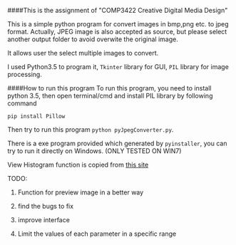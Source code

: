 ####This is the assignment of "COMP3422 Creative Digital Media Design"

This is a simple python program for convert images in bmp,png etc. to jpeg
format. Actually, JPEG image is also accepted as source, but please select another output folder to avoid overwite the original image.

It allows user the select multiple images to convert.

I used Python3.5 to program it, ```Tkinter``` library for GUI, ```PIL``` library for image
processing.

####How to run this program
To run this program, you need to install python 3.5, then open terminal/cmd and
install PIL library by following command 

    pip install Pillow 
    
Then try to run this program ```python pyJpegConverter.py```.

There is a exe program provided which generated by ```pyinstaller```, you can
try to run it directly on Windows. (ONLY TESTED ON WIN7)

View Histogram function is copied from [this site](http://tophattaylor.blogspot.hk/2009/05/python-rgb-histogram.html)

TODO: 

1. Function for preview image in a better way

2. find the bugs to fix

3. improve interface

4. Limit the values of each parameter in a specific range
